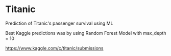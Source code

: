 # Titanic
Prediction of Titanic's passenger survival using ML 


Best Kaggle predictions was by using Random Forest Model with max_depth = 10

https://www.kaggle.com/c/titanic/submissions
